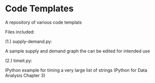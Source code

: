 # Code Templates
A repository of various code templats

Files included:

(1.) supply-demand.py:

A sample supply and demand graph the can be edited for intended use 

(2.) timeit.py:

IPython example for timing a very large list of strings (Python for Data Analysis Chapter 3)

